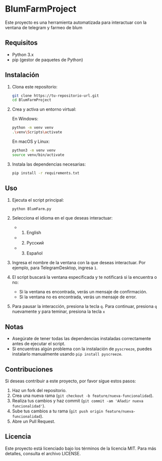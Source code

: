 # BlumFarmProject

Este proyecto es una herramienta automatizada para interactuar con la ventana de telegram y farmeo de blum

## Requisitos

- Python 3.x
- pip (gestor de paquetes de Python)

## Instalación

1. Clona este repositorio:

    ```bash
    git clone https://tu-repositorio-url.git
    cd BlumFarmProject
    ```

2. Crea y activa un entorno virtual:

    En Windows:
    ```bash
    python -m venv venv
    .\venv\Scripts\activate
    ```

    En macOS y Linux:
    ```bash
    python3 -m venv venv
    source venv/bin/activate
    ```

3. Instala las dependencias necesarias:

    ```bash
    pip install -r requirements.txt
    ```

## Uso

1. Ejecuta el script principal:

    ```bash
    python BlumFarm.py
    ```

2. Selecciona el idioma en el que deseas interactuar:
    - 1. English
    - 2. Русский
    - 3. Español

3. Ingresa el nombre de la ventana con la que deseas interactuar. Por ejemplo, para TelegramDesktop, ingresa `1`.

4. El script buscará la ventana especificada y te notificará si la encuentra o no:
    - Si la ventana es encontrada, verás un mensaje de confirmación.
    - Si la ventana no es encontrada, verás un mensaje de error.

5. Para pausar la interacción, presiona la tecla `q`. Para continuar, presiona `q` nuevamente y para teminar, presiona la tecla `x`

## Notas

- Asegúrate de tener todas las dependencias instaladas correctamente antes de ejecutar el script.
- Si encuentras algún problema con la instalación de `pyscreeze`, puedes instalarlo manualmente usando `pip install pyscreeze`.

## Contribuciones

Si deseas contribuir a este proyecto, por favor sigue estos pasos:

1. Haz un fork del repositorio.
2. Crea una nueva rama (`git checkout -b feature/nueva-funcionalidad`).
3. Realiza tus cambios y haz commit (`git commit -am 'Añadir nueva funcionalidad'`).
4. Sube tus cambios a tu rama (`git push origin feature/nueva-funcionalidad`).
5. Abre un Pull Request.

## Licencia

Este proyecto está licenciado bajo los términos de la licencia MIT. Para más detalles, consulta el archivo LICENSE.
